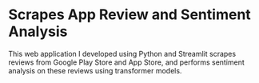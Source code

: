# Scrapes App Review and Sentiment Analysis 
This web application I developed using Python and Streamlit scrapes reviews from Google Play Store and App Store, and performs sentiment analysis on these reviews using transformer models.
